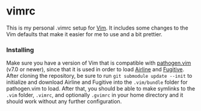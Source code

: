 # vimrc
This is my personal .vimrc setup for [Vim](http://www.vim.org/). It includes
some changes to the Vim defaults that make it easier for me to use and a bit
prettier.

### Installing
Make sure you have a version of Vim that is compatible with
[pathogen.vim](https://github.com/tpope/vim-pathogen/) (v7.0 or newer), since
that it is used in order to load
[Airline](https://github.com/vim-airline/vim-airline/) and
[Fugitive](https://github.com/tpope/vim-fugitive/). After cloning the
repository, be sure to run `git submodule update --init` to initialize and
download Airline and Fugitive into the `.vim/bundle` folder for pathogen.vim
to load. After that, you should be able to make symlinks to the `.vim` folder,
`.vimrc`, and optionally `.gvimrc` in your home directory and it should work
without any further configuration.
